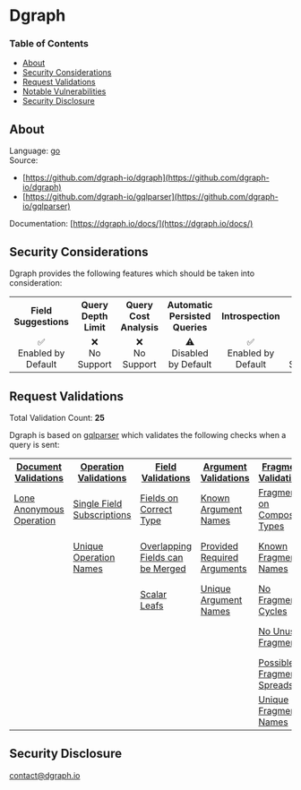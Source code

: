 # Dgraph

### Table of Contents
* [About](#About)
* [Security Considerations](#Security-Considerations)
* [Request Validations](#Request-Validations)
* [Notable Vulnerabilities](#Notable-Vulnerabilties)
* [Security Disclosure](#Security-Disclosure)

## About
Language: [go](https://go.dev/)\
Source: 
- [https://github.com/dgraph-io/dgraph](https://github.com/dgraph-io/dgraph)
- [https://github.com/dgraph-io/gqlparser](https://github.com/dgraph-io/gqlparser)

Documentation: [https://dgraph.io/docs/](https://dgraph.io/docs/)

## Security Considerations
Dgraph provides the following features which should be taken into consideration:

<table>
	<tr>
		<th align="center">Field Suggestions</th>
		<th align="center">Query Depth Limit</th>
		<th align="center">Query Cost Analysis</th>
		<th align="center">Automatic Persisted Queries</th>
		<th align="center">Introspection</th>
		<th align="center">Debug Mode</th>
		<th align="center">Batch Requests</th>
	</tr>
	<tr>
		<td align="center">✅<br>Enabled by Default</td>
		<td align="center">❌<br>No Support</td>
		<td align="center">❌<br>No Support</td>
		<td align="center">⚠️<br>Disabled by Default</td>
		<td align="center">✅<br>Enabled by Default</td>
		<td align="center">❌<br>No Support</td>
		<td align="center">❌<br>No Support</td>
	</tr>
</table>

## Request Validations
Total Validation Count: **25**

Dgraph is based on [gqlparser](https://github.com/dgraph-io/gqlparser) which validates the following checks when a query is sent:

<table>
	<tr>
		<th><a href="https://spec.graphql.org/October2021/#sec-Documents">Document Validations</a></th>
		<th><a href="https://spec.graphql.org/October2021/#sec-Validation.Operations">Operation Validations</a></th>
		<th><a href="https://spec.graphql.org/October2021/#sec-Validation.Fields">Field Validations</a></th>
		<th><a href="https://spec.graphql.org/October2021/#sec-Validation.Arguments">Argument Validations</a></th>
		<th><a href="https://spec.graphql.org/October2021/#sec-Validation.Fragments">Fragment Validations</a></th>
		<th><a href="https://spec.graphql.org/October2021/#sec-Values">Value Validations</a></th>
		<th><a href="https://spec.graphql.org/October2021/#sec-Validation.Directives">Directive Validations</a></th>
		<th><a href="https://spec.graphql.org/October2021/#sec-Validation.Variables">Variable Validations</a></th>
		<th>Misc. Validations</th>
	</tr>
	<tr>
		<td><a href="https://github.com/dgraph-io/gqlparser/blob/master/validator/rules/lone_anonymous_operation.go">Lone Anonymous Operation</a></td>
		<td><a href="https://github.com/dgraph-io/gqlparser/blob/master/validator/rules/single_field_subscriptions.go">Single Field Subscriptions</a></td>
		<td><a href="https://github.com/dgraph-io/gqlparser/blob/master/validator/rules/fields_on_correct_type.go">Fields on Correct Type</a></td>
		<td><a href="https://github.com/dgraph-io/gqlparser/blob/master/validator/rules/known_argument_names.go">Known Argument Names</a></td>
		<td><a href="https://github.com/dgraph-io/gqlparser/blob/master/validator/rules/fragments_on_composite_types.go">Fragments on Composite Types</a></td>
		<td><a href="https://github.com/dgraph-io/gqlparser/blob/master/validator/rules/known_type_names.go">Known Type Names</a></td>
		<td><a href="https://github.com/dgraph-io/gqlparser/blob/master/validator/rules/known_directives.go">Known Directives</a></td>
		<td><a href="https://github.com/dgraph-io/gqlparser/blob/master/validator/rules/no_undefined_variables.go">No Undefined Variables</a></td>
		<td><a href=""></a></td>
	</tr>
	<tr>
		<td><a href=""></a></td>
		<td><a href="https://github.com/dgraph-io/gqlparser/blob/master/validator/rules/unique_operation_names.go">Unique Operation Names</a></td>
		<td><a href="https://github.com/dgraph-io/gqlparser/blob/master/validator/rules/overlapping_fields_can_be_merged.go">Overlapping Fields can be Merged</a></td>
		<td><a href="https://github.com/dgraph-io/gqlparser/blob/master/validator/rules/provided_required_arguments.go">Provided Required Arguments</a></td>
		<td><a href="https://github.com/dgraph-io/gqlparser/blob/master/validator/rules/known_fragment_names.go">Known Fragment Names</a></td>
		<td><a href="https://github.com/dgraph-io/gqlparser/blob/master/validator/rules/unique_input_field_names.go">Unique Input Field Names</a></td>
		<td><a href="https://github.com/dgraph-io/gqlparser/blob/master/validator/rules/unique_directives_per_location.go">Unique Directives per Location</a></td>
		<td><a href="https://github.com/dgraph-io/gqlparser/blob/master/validator/rules/no_unused_variables.go">No Unused Variables</a></td>
		<td><a href=""></a></td>
	</tr>
	<tr>
		<td><a href=""></a></td>
		<td><a href=""></a></td>
		<td><a href="https://github.com/dgraph-io/gqlparser/blob/master/validator/rules/scalar_leafs.go">Scalar Leafs</a></td>
		<td><a href="https://github.com/dgraph-io/gqlparser/blob/master/validator/rules/unique_argument_names.go">Unique Argument Names</a></td>
		<td><a href="https://github.com/dgraph-io/gqlparser/blob/master/validator/rules/no_fragment_cycles.go">No Fragment Cycles</a></td>
		<td><a href="https://github.com/dgraph-io/gqlparser/blob/master/validator/rules/values_of_correct_type.go">Values of Correct Type</a></td>
		<td><a href=""></a></td>
		<td><a href="https://github.com/dgraph-io/gqlparser/blob/master/validator/rules/unique_variable_names.go">Unique Variable Names</a></td>
		<td><a href=""></a></td>
	</tr>
	<tr>
		<td><a href=""></a></td>
		<td><a href=""></a></td>
		<td><a href=""></a></td>
		<td><a href=""></a></td>
		<td><a href="https://github.com/dgraph-io/gqlparser/blob/master/validator/rules/no_unused_fragments.go">No Unused Fragments</a></td>
		<td><a href=""></a></td>
		<td><a href=""></a></td>
		<td><a href="https://github.com/dgraph-io/gqlparser/blob/master/validator/rules/variables_are_input_types.go">Variables are Input Types</a></td>
		<td><a href=""></a></td>
	</tr>
	<tr>
		<td><a href=""></a></td>
		<td><a href=""></a></td>
		<td><a href=""></a></td>
		<td><a href=""></a></td>
		<td><a href="https://github.com/dgraph-io/gqlparser/blob/master/validator/rules/possible_fragment_spreads.go">Possible Fragment Spreads</a></td>
		<td><a href=""></a></td>
		<td><a href=""></a></td>
		<td><a href="https://github.com/dgraph-io/gqlparser/blob/master/validator/rules/variables_in_allowed_position.go">Variables in Allowed Position</a></td>
		<td><a href=""></a></td>
	</tr>
	<tr>
		<td><a href=""></a></td>
		<td><a href=""></a></td>
		<td><a href=""></a></td>
		<td><a href=""></a></td>
		<td><a href="https://github.com/dgraph-io/gqlparser/blob/master/validator/rules/unique_fragment_names.go">Unique Fragment Names</a></td>
		<td><a href=""></a></td>
		<td><a href=""></a></td>
		<td><a href=""></a></td>
		<td><a href=""></a></td>
	</tr>
</table>

## Security Disclosure
contact@dgraph.io
